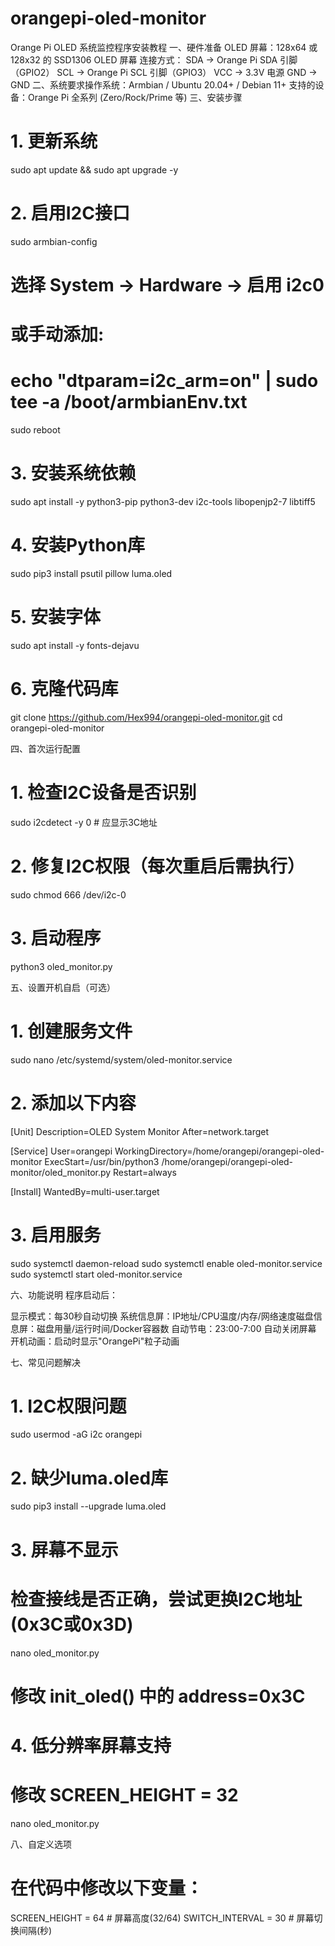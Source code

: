 # orangepi-oled-monitor
Orange Pi OLED 系统监控程序安装教程
一、硬件准备
​OLED 屏幕​：128x64 或 128x32 的 SSD1306 OLED 屏幕
​连接方式​：
SDA → Orange Pi SDA 引脚（GPIO2）
SCL → Orange Pi SCL 引脚（GPIO3）
VCC → 3.3V 电源
GND → GND
二、系统要求
​操作系统​：Armbian / Ubuntu 20.04+ / Debian 11+
​支持的设备​：Orange Pi 全系列 (Zero/Rock/Prime 等)
三、安装步骤

# 1. 更新系统
sudo apt update && sudo apt upgrade -y

# 2. 启用I2C接口
sudo armbian-config
# 选择 System → Hardware → 启用 i2c0
# 或手动添加: 
# echo "dtparam=i2c_arm=on" | sudo tee -a /boot/armbianEnv.txt
sudo reboot

# 3. 安装系统依赖
sudo apt install -y python3-pip python3-dev i2c-tools libopenjp2-7 libtiff5

# 4. 安装Python库
sudo pip3 install psutil pillow luma.oled

# 5. 安装字体
sudo apt install -y fonts-dejavu

# 6. 克隆代码库
git clone https://github.com/Hex994/orangepi-oled-monitor.git
cd orangepi-oled-monitor

四、首次运行配置

# 1. 检查I2C设备是否识别
sudo i2cdetect -y 0  # 应显示3C地址

# 2. 修复I2C权限（每次重启后需执行）
sudo chmod 666 /dev/i2c-0

# 3. 启动程序
python3 oled_monitor.py

五、设置开机自启（可选）

# 1. 创建服务文件
sudo nano /etc/systemd/system/oled-monitor.service

# 2. 添加以下内容
[Unit]
Description=OLED System Monitor
After=network.target

[Service]
User=orangepi
WorkingDirectory=/home/orangepi/orangepi-oled-monitor
ExecStart=/usr/bin/python3 /home/orangepi/orangepi-oled-monitor/oled_monitor.py
Restart=always

[Install]
WantedBy=multi-user.target

# 3. 启用服务
sudo systemctl daemon-reload
sudo systemctl enable oled-monitor.service
sudo systemctl start oled-monitor.service

六、功能说明
程序启动后：

​显示模式​：每30秒自动切换
​系统信息屏​：IP地址/CPU温度/内存/网络速度
​磁盘信息屏​：磁盘用量/运行时间/Docker容器数
​自动节电​：23:00-7:00 自动关闭屏幕
​开机动画​：启动时显示"OrangePi"粒子动画

七、常见问题解决

# 1. I2C权限问题
sudo usermod -aG i2c orangepi

# 2. 缺少luma.oled库
sudo pip3 install --upgrade luma.oled

# 3. 屏幕不显示
# 检查接线是否正确，尝试更换I2C地址(0x3C或0x3D)
nano oled_monitor.py
# 修改 init_oled() 中的 address=0x3C

# 4. 低分辨率屏幕支持
# 修改 SCREEN_HEIGHT = 32
nano oled_monitor.py

八、自定义选项

# 在代码中修改以下变量：
SCREEN_HEIGHT = 64  # 屏幕高度(32/64)
SWITCH_INTERVAL = 30  # 屏幕切换间隔(秒)
